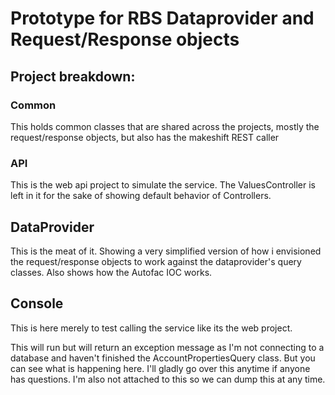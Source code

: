 # Prototype for RBS Dataprovider and Request/Response objects

## Project breakdown:
### Common
This holds common classes that are shared across the projects, mostly the request/response objects, but also has the makeshift REST caller

### API
This is the web api project to simulate the service.
The ValuesController is left in it for the sake of showing default behavior of Controllers.

## DataProvider
This is the meat of it. Showing a very simplified version of how i envisioned the request/response objects to work against the 
dataprovider's query classes.
Also shows how the Autofac IOC works.

## Console
This is here merely to test calling the service like its the web project.

This will run but will return an exception message as I'm not connecting to a database and haven't finished the AccountPropertiesQuery class.
But you can see what is happening here.
I'll gladly go over this anytime if anyone has questions. I'm also not attached to this so we can dump this at any time.
